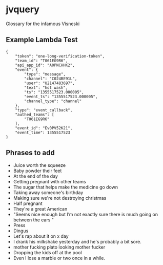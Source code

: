 # jvquery
Glossary for the infamous Visneski

## Example Lambda Test
```
{
    "token": "one-long-verification-token",
    "team_id": "T061EG9R6",
    "api_app_id": "A0PNCHHK2",
    "event": {
        "type": "message",
        "channel": "C024BE91L",
        "user": "U2147483697",
        "text": "hot wash",
        "ts": "1355517523.000005",
        "event_ts": "1355517523.000005",
        "channel_type": "channel"
    },
    "type": "event_callback",
    "authed_teams": [
        "T061EG9R6"
    ],
    "event_id": "Ev0PV52K21",
    "event_time": 1355517523
}
```

## Phrases to add
 - Juice worth the squeeze
 - Baby powder their feet
 - At the end of the day
 - Getting pregnant with other teams
 - The sugar that helps make the medicine go down
 - Taking away someone's birthday
 - Making sure we're not destroying christmas
 - Half pregnant
 - They're a great American
 - "Seems nice enough but I’m not exactly sure there is much going on between the ears "
 - Press
 - Dingus
 - Let's rap about it on x day
 - I drank his milkshake yesterday and he's probably a bit sore.
 - mother fucking plato looking mother fucker
 - Dropping the kids off at the pool
 - Even I lose a marble or two once in a while.
